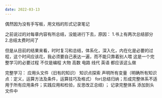 ```yaml
---
date: 2022-03-13
---
```


偶然因为没有手写板，用文档的形式记录笔记

之前说过的对每章内容有所总结，没能进行下去，原因：
1.书上有两次总结部分
2.总结太费时间了

但是从目前的结果来看，时时复习和总结，体系化，深入化，内在化是必要的过程，这个时间应该花，我必须要自己表达一遍，而不能只靠着别人喂
这是一个完整学习的必要过程 不仅是编程 大物 高数 电路 线代 英语 都应该这么做

完整学习：
 	应用头文件（旧有的知识）
	知识点探索
	声明所有变量（明确所有知识点：定义，运算方法及条件，运算技巧及格式）
	for(总结归纳；形成完整体系不适用于所有应用条件；实践应用和检验，反思改正总结)
		；
	记录完整体系
	添加到头文件中
	